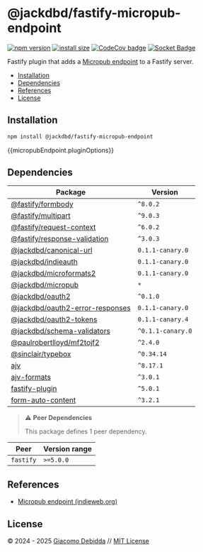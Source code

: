 # @jackdbd/fastify-micropub-endpoint

[![npm version](https://badge.fury.io/js/@jackdbd%2Ffastify-micropub-endpoint.svg)](https://badge.fury.io/js/@jackdbd%2Ffastify-micropub-endpoint)
[![install size](https://packagephobia.com/badge?p=@jackdbd/fastify-micropub-endpoint)](https://packagephobia.com/result?p=@jackdbd/fastify-micropub-endpoint)
[![CodeCov badge](https://codecov.io/gh/jackdbd/rapido/graph/badge.svg?token=BpFF8tmBYS)](https://app.codecov.io/gh/jackdbd/rapido?flags%5B0%5D=fastify-micropub-endpoint)
[![Socket Badge](https://socket.dev/api/badge/npm/package/@jackdbd/fastify-micropub-endpoint)](https://socket.dev/npm/package/@jackdbd/fastify-micropub-endpoint)

Fastify plugin that adds a [Micropub endpoint](https://www.w3.org/TR/micropub/) to a Fastify server.

- [Installation](#installation)
- [Dependencies](#dependencies)
- [References](#references)
- [License](#license)

## Installation

```sh
npm install @jackdbd/fastify-micropub-endpoint
```

{{micropubEndpoint.pluginOptions}}

## Dependencies

| Package | Version |
|---|---|
| [@fastify/formbody](https://www.npmjs.com/package/@fastify/formbody) | `^8.0.2` |
| [@fastify/multipart](https://www.npmjs.com/package/@fastify/multipart) | `^9.0.3` |
| [@fastify/request-context](https://www.npmjs.com/package/@fastify/request-context) | `^6.0.2` |
| [@fastify/response-validation](https://www.npmjs.com/package/@fastify/response-validation) | `^3.0.3` |
| [@jackdbd/canonical-url](https://www.npmjs.com/package/@jackdbd/canonical-url) | `0.1.1-canary.0` |
| [@jackdbd/indieauth](https://www.npmjs.com/package/@jackdbd/indieauth) | `0.1.1-canary.0` |
| [@jackdbd/microformats2](https://www.npmjs.com/package/@jackdbd/microformats2) | `0.1.1-canary.0` |
| [@jackdbd/micropub](https://www.npmjs.com/package/@jackdbd/micropub) | `*` |
| [@jackdbd/oauth2](https://www.npmjs.com/package/@jackdbd/oauth2) | `^0.1.0` |
| [@jackdbd/oauth2-error-responses](https://www.npmjs.com/package/@jackdbd/oauth2-error-responses) | `0.1.1-canary.0` |
| [@jackdbd/oauth2-tokens](https://www.npmjs.com/package/@jackdbd/oauth2-tokens) | `0.1.1-canary.4` |
| [@jackdbd/schema-validators](https://www.npmjs.com/package/@jackdbd/schema-validators) | `^0.1.1-canary.0` |
| [@paulrobertlloyd/mf2tojf2](https://www.npmjs.com/package/@paulrobertlloyd/mf2tojf2) | `^2.4.0` |
| [@sinclair/typebox](https://www.npmjs.com/package/@sinclair/typebox) | `^0.34.14` |
| [ajv](https://www.npmjs.com/package/ajv) | `^8.17.1` |
| [ajv-formats](https://www.npmjs.com/package/ajv-formats) | `^3.0.1` |
| [fastify-plugin](https://www.npmjs.com/package/fastify-plugin) | `^5.0.1` |
| [form-auto-content](https://www.npmjs.com/package/form-auto-content) | `^3.2.1` |

> ⚠️ **Peer Dependencies**
>
> This package defines 1 peer dependency.

| Peer | Version range |
|---|---|
| `fastify` | `>=5.0.0` |

## References

- [Micropub endpoint (indieweb.org)](https://indieweb.org/micropub-endpoint)

## License

&copy; 2024 - 2025 [Giacomo Debidda](https://www.giacomodebidda.com/) // [MIT License](https://spdx.org/licenses/MIT.html)
